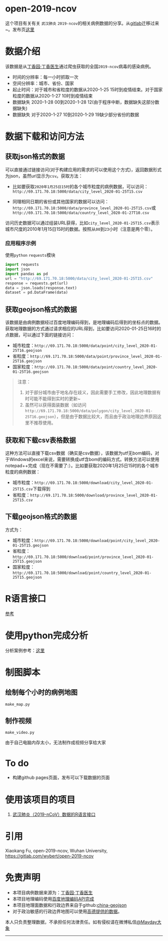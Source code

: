 # open-2019-ncov

这个项目有关有关 `武汉肺炎` `2019-ncov`的相关病例数据的分享。从[gitlab](https://gitlab.com/wybert/open-2019-ncov)迁移过来~。发布页[这里](https://wybert.github.io/open-wuhan-ncov-illness-data/)



# 数据介绍

该数据是从[丁香园·丁香医生](https://3g.dxy.cn/newh5/view/pneumonia?from=timeline&isappinstalled=0)通过爬虫获取的全国`2019-ncov`病毒的感染病例。

- 时间的分辨率：每一小时抓取一次
- 空间分辨率：城市、省份、国家
- 起止时间：对于城市和省粒度的数据从2020-1-25 15时到疫情结束。对于国家粒度的数据从2020-1-27 10时到疫情结束
- 数据缺失 2020-1-28 00到2020-1-28 12(由于程序中断，数据缺失这部分数据缺失)
- 数据缺失 对于2020-1-27 10到2020-1-29 19缺少部分省份的数据

# 数据下载和访问方法

## 获取json格式的数据

可以直接通过链接访问(对于构建应用的需求的可以使用这个方式)，返回数据形式为json，虽然url显示为`csv`。获取方法：


- 比如要获取`2020年1月25日15时`的各个城市粒度的病例数据，可以访问：`http://69.171.70.18:5000/data/city_level_2020-01-25T15.csv`

- 同理相同日期的省份或其他国家的数据可以访问：`http://69.171.70.18:5000/data/province_level_2020-01-25T15.csv`或`http://69.171.70.18:5000/data/country_level_2020-01-27T10.csv`

访问历史数据可以通过组装URL获得，比如`city_level_2020-01-25T15.csv`表示城市尺度的2010年1月15日15时的数据。按照从`00`到`23`小时（注意是两个零）。

### 应用程序示例

使用`python` `requests`模块

```python
import requests
import json
import pandas as pd
url = "http://69.171.70.18:5000/data/city_level_2020-01-25T15.csv"
response = requests.get(url)
data = json.loads(response.text)
dataset = pd.DataFrame(data)
```


## 获取geojson格式的数据

该数据是由病例数据经过百度地理编码得到，是地理编码后得到的坐标点的数据。获取地理数据的方式通过请求相应的URL得到，比如要访问2020-01-25日16时的点数据，可以通过下面的链接访问：

- 城市粒度：`http://69.171.70.18:5000/data/point/city_level_2020-01-25T16.geojson`
- 省粒度：`http://69.171.70.18:5000/data/point/province_level_2020-01-25T16.geojson`
- 国家粒度：`http://69.171.70.18:5000/data/point/country_level_2020-01-25T16.geojson`

> 注意：
> 1. 对于部分城市由于地名存在歧义，因此需要手工修改，因此地理数据有时可能不能得到实时的更新~
> 2. 虽然可以获得面装数据（如访问`http://69.171.70.18:5000/data/polygon/city_level_2020-01-25T16.geojson`），但是由于数据比较大，而且由于政治地理边界原因这里不推荐使用。



## 获取和下载csv表格数据

这种方法可以直接下载csv数据（确实是csv数据），该数据为utf无bom编码，对于Windows的excel来说，需要转换成utf含bom的编码方式。转换方法可以使用 notepad++完成（现在不需要了:）。比如要获取2020年1月25日15时的各个城市粒度的病例数据：

- 城市粒度：`http://69.171.70.18:5000/download/city_level_2020-01-25T15.csv`下载得到
- 省粒度：`http://69.171.70.18:5000/download/province_level_2020-01-25T15.csv`


## 下载geojson格式的数据

方式为：

- 城市粒度：`http://69.171.70.18:5000/download/point/city_level_2020-01-25T15.geojson`
- 省粒度：`http://69.171.70.18:5000/download/point/province_level_2020-01-25T15.geojson`
- 国家粒度：`http://69.171.70.18:5000/download/point/country_level_2020-01-25T15.geojson`


# R语言接口

[参考](https://github.com/microly/data2019ncov)

# 使用python完成分析

分析案例参考：[这里](https://gitlab.com/wybert/open-2019-ncov/blob/master/disasterMap.ipynb)

# 制图脚本

## 绘制每个小时的病例地图

`make_map.py`

## 制作视频

`make_video.py`

由于自己电脑内存太小，无法制作成视频分享给大家

# To do

- 构建github pages页面，发布可以下载数据的页面

# 使用该项目的项目

1. [武汉肺炎（2019-nCoV）数据的R语言接口](https://github.com/microly/data2019ncov)

# 引用


Xiaokang Fu, open-2019-ncov, Wuhan University, https://gitlab.com/wybert/open-2019-ncov

# 免责声明

- 本项目病例数据来源为：[丁香园·丁香医生](https://3g.dxy.cn/newh5/view/pneumonia?from=timeline&isappinstalled=0)
- 本项目地理编码使用[百度地理编码API完成](http://lbsyun.baidu.com/index.php?title=lbscloud/api/cloudrgc)
- 本项目地理面数据和行政边界来自于github:[china-geojson](https://github.com/yezongyang/china-geojson)
- 对于政治敏感的行政边界地图可以使用[高德提供的数据](http://datav.aliyun.com/tools/atlas)。

本人只负责整理数据，不承担任何法律责任。如有侵权请在微博私信[@Mayday大象](https://weibo.com/6324245960/profile) 

---


